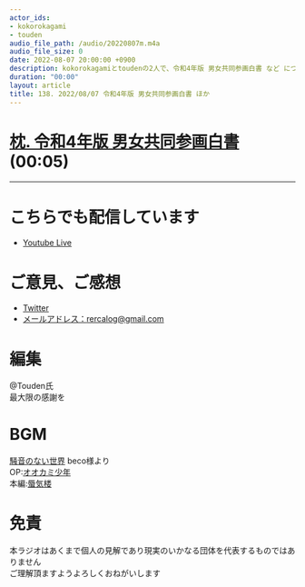 ```yaml
---
actor_ids:
- kokorokagami
- touden
audio_file_path: /audio/20220807m.m4a
audio_file_size: 0
date: 2022-08-07 20:00:00 +0900
description: kokorokagamiとtoudenの2人で、令和4年版 男女共同参画白書 など について話しました。
duration: "00:00"
layout: article
title: 138. 2022/08/07 令和4年版 男女共同参画白書 ほか
---
```


# [枕. 令和4年版 男女共同参画白書](https://www.gender.go.jp/about_danjo/whitepaper/index.html?s=09) (00:05)

___

# こちらでも配信しています
- [Youtube Live](https://www.youtube.com/channel/UCD1zo-WnyFdE5w0pqvKblkA)

# ご意見、ご感想
- [Twitter](https://twitter.com/recalog1)
- [メールアドレス：rercalog@gmail.com](rercalog@gmail.com)

# 編集

@Touden氏  
最大限の感謝を  

# BGM

[騒音のない世界](http://noiselessworld.net/) beco様より  
OP:[オオカミ少年](https://soundcloud.com/baron1_3/wolfboy)  
本編:[蜃気楼](https://soundcloud.com/baron1_3/shinkirou)  

# 免責

本ラジオはあくまで個人の見解であり現実のいかなる団体を代表するものではありません  
ご理解頂ますようよろしくおねがいします  
